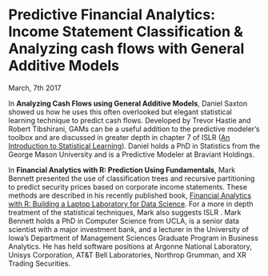 # Predictive Financial Analytics: Income Statement Classification & Analyzing cash flows with General Additive Models

March, 7th 2017

In **Analyzing Cash Flows using General Additive Models**, Daniel Saxton showed us how he uses this often overlooked but elegant statistical learning technique to predict cash flows. Developed by Trevor Hastie and Robert Tibshirani, GAMs can be a useful addition to the predictive modeler’s toolbox and are discussed in greater depth in chapter 7 of ISLR ([An Introduction to Statistical Learning](http://www-bcf.usc.edu/~gareth/ISL/)). Daniel holds a PhD in Statistics from the George Mason University and is a Predictive Modeler at Braviant Holdings.

In **Financial Analytics with R: Prediction Using Fundamentals**, Mark Bennett presented the use of classification trees and recursive partitioning  to predict security prices based on corporate income statements. These methods are described in his recently published book, 
[Financial Analytics with R: Building a Laptop Laboratory for Data Science](http://www.cambridge.org/us/academic/subjects/statistics-probability/statistics-econometrics-finance-and-insurance/financial-analytics-r-building-laptop-laboratory-data-science). For a more in depth treatment of the statistical techniques, Mark also suggests ISLR . Mark Bennett holds a PhD in Computer Science from UCLA, is a senior data scientist with a major investment bank, and a lecturer in the University of Iowa’s Department of Management Sciences Graduate Program in Business Analytics. He has held software positions at Argonne National Laboratory, Unisys Corporation, AT&T Bell Laboratories, Northrop Grumman, and XR Trading Securities.





